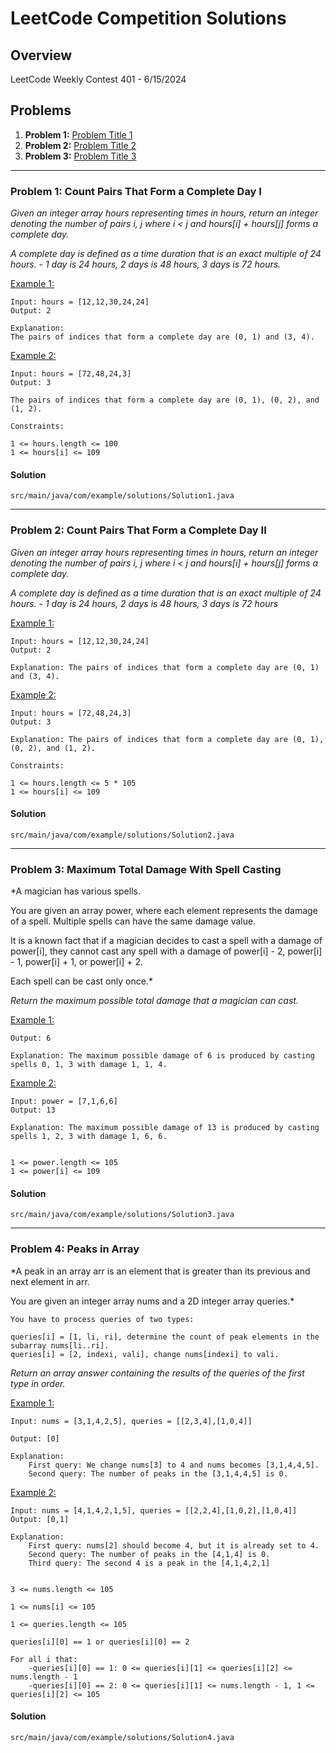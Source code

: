 # LeetCode Competition Solutions

## Overview

LeetCode Weekly Contest 401 - 6/15/2024

## Problems

1. **Problem 1:** [Problem Title 1](#problem-1-title)
2. **Problem 2:** [Problem Title 2](#problem-2-title)
3. **Problem 3:** [Problem Title 3](#problem-3-title)

---

### Problem 1: Count Pairs That Form a Complete Day I

_Given an integer array hours representing times in hours, return an integer denoting the number of pairs i, j where i < j and hours[i] + hours[j] forms a complete day._

_A complete day is defined as a time duration that is an exact multiple of 24 hours. - 1 day is 24 hours, 2 days is 48 hours, 3 days is 72 hours._

<u>Example 1:</u>

```
Input: hours = [12,12,30,24,24]
Output: 2
```

```
Explanation:
The pairs of indices that form a complete day are (0, 1) and (3, 4).
```

<u>Example 2:</u>

```
Input: hours = [72,48,24,3]
Output: 3
```

```
The pairs of indices that form a complete day are (0, 1), (0, 2), and (1, 2).
```

```
Constraints:

1 <= hours.length <= 100
1 <= hours[i] <= 109
```

#### Solution

`src/main/java/com/example/solutions/Solution1.java`

---

### Problem 2: Count Pairs That Form a Complete Day II

_Given an integer array hours representing times in hours, return an integer denoting the number of pairs i, j where i < j and hours[i] + hours[j] forms a complete day._

_A complete day is defined as a time duration that is an exact multiple of 24 hours. - 1 day is 24 hours, 2 days is 48 hours, 3 days is 72 hours_

<u>Example 1:</u>

```
Input: hours = [12,12,30,24,24]
Output: 2
```

```
Explanation: The pairs of indices that form a complete day are (0, 1) and (3, 4).
```

<u>Example 2:</u>

```
Input: hours = [72,48,24,3]
Output: 3
```

`Explanation: The pairs of indices that form a complete day are (0, 1), (0, 2), and (1, 2).`

```
Constraints:

1 <= hours.length <= 5 * 105
1 <= hours[i] <= 109
```

#### Solution

`src/main/java/com/example/solutions/Solution2.java`

---

### Problem 3: Maximum Total Damage With Spell Casting

\*A magician has various spells.

You are given an array power, where each element represents the damage of a spell. Multiple spells can have the same damage value.

It is a known fact that if a magician decides to cast a spell with a damage of power[i], they cannot cast any spell with a damage of power[i] - 2, power[i] - 1, power[i] + 1, or power[i] + 2.

Each spell can be cast only once.\*

_Return the maximum possible total damage that a magician can cast._

<u>Example 1:</u>

```Input: power = [1,1,3,4]
Output: 6
```

`Explanation: The maximum possible damage of 6 is produced by casting spells 0, 1, 3 with damage 1, 1, 4.`

<u>Example 2:</u>

```
Input: power = [7,1,6,6]
Output: 13
```

`Explanation: The maximum possible damage of 13 is produced by casting spells 1, 2, 3 with damage 1, 6, 6.`

```Constraints:

1 <= power.length <= 105
1 <= power[i] <= 109
```

#### Solution

`src/main/java/com/example/solutions/Solution3.java`

---

### Problem 4: Peaks in Array

\*A peak in an array arr is an element that is greater than its previous and next element in arr.

You are given an integer array nums and a 2D integer array queries.\*

```
You have to process queries of two types:

queries[i] = [1, li, ri], determine the count of peak elements in the subarray nums[li..ri].
queries[i] = [2, indexi, vali], change nums[indexi] to vali.
```

_Return an array answer containing the results of the queries of the first type in order._

<u>Example 1:</u>

```
Input: nums = [3,1,4,2,5], queries = [[2,3,4],[1,0,4]]

Output: [0]
```

```
Explanation:
    First query: We change nums[3] to 4 and nums becomes [3,1,4,4,5].
    Second query: The number of peaks in the [3,1,4,4,5] is 0.
```

<u>Example 2:</u>

```
Input: nums = [4,1,4,2,1,5], queries = [[2,2,4],[1,0,2],[1,0,4]]
Output: [0,1]
```

```
Explanation:
    First query: nums[2] should become 4, but it is already set to 4.
    Second query: The number of peaks in the [4,1,4] is 0.
    Third query: The second 4 is a peak in the [4,1,4,2,1]
```

```Constraints:

3 <= nums.length <= 105

1 <= nums[i] <= 105

1 <= queries.length <= 105

queries[i][0] == 1 or queries[i][0] == 2

For all i that:
    -queries[i][0] == 1: 0 <= queries[i][1] <= queries[i][2] <= nums.length - 1
    -queries[i][0] == 2: 0 <= queries[i][1] <= nums.length - 1, 1 <= queries[i][2] <= 105
```

#### Solution

`src/main/java/com/example/solutions/Solution4.java`
